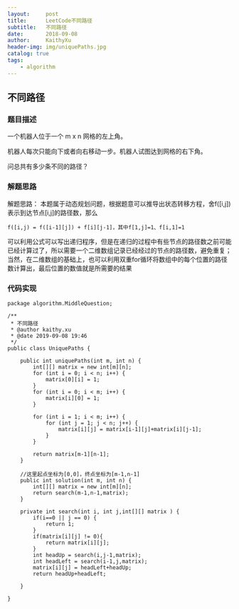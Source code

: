 ```yaml
---
layout:     post
title:      LeetCode不同路径
subtitle:   不同路径
date:       2018-09-08
author:     KaithyXu
header-img: img/uniquePaths.jpg
catalog: true
tags:
    - algorithm
---
```

## 不同路径


### 题目描述

一个机器人位于一个 m x n 网格的左上角。

机器人每次只能向下或者向右移动一步。机器人试图达到网格的右下角。

问总共有多少条不同的路径？

### 解题思路
解题思路：
本题属于动态规划问题，根据题意可以推导出状态转移方程，舍f([i,j])表示到达节点[i,j]的路径数，那么

`f([i,j) = f([i-1][j]) + f[i][j-1]，其中f[1,j]=1、f[i,1]=1`

可以利用公式可以写出递归程序，但是在递归的过程中有些节点的路径数之前可能已经计算过了，所以需要一个二维数组记录已经经过的节点的路径数，避免重复；
当然，在二维数组的基础上，也可以利用双重for循环将数组中的每个位置的路径数计算出，最后位置的数值就是所需要的结果

### 代码实现

```
package algorithm.MiddleQuestion;

/**
 * 不同路径
 * @author kaithy.xu
 * @date 2019-09-08 19:46
 */
public class UniquePaths {

    public int uniquePaths(int m, int n) {
        int[][] matrix = new int[m][n];
        for (int i = 0; i < n; i++) {
            matrix[0][i] = 1;
        }
        for (int i = 0; i < m; i++) {
            matrix[i][0] = 1;
        }

        for (int i = 1; i < m; i++) {
            for (int j = 1; j < n; j++) {
                matrix[i][j] = matrix[i-1][j]+matrix[i][j-1];
            }
        }

        return matrix[m-1][n-1];
    }
    
    //这里起点坐标为[0,0]，终点坐标为[m-1,n-1]
    public int solution(int m, int n) {
        int[][] matrix = new int[m][n];
        return search(m-1,n-1,matrix);
    }

    private int search(int i, int j,int[][] matrix ) {
        if(i==0 || j == 0) {
            return 1;
        }
        if(matrix[i][j] != 0){
            return matrix[i][j];
        }
        int headUp = search(i,j-1,matrix);
        int headLeft = search(i-1,j,matrix);
        matrix[i][j] = headLeft+headUp;
        return headUp+headLeft;

    }

}

```

